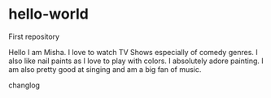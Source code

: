 # hello-world
First repository

Hello I am Misha.
I love to watch TV Shows especially of comedy genres.
I also like nail paints as I love to play with colors.
I absolutely adore painting.
I am also pretty good at singing and am a big fan of music.

changlog

